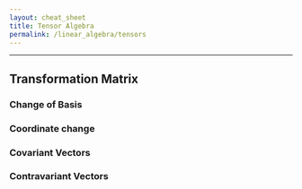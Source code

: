 ```yaml
---
layout: cheat_sheet
title: Tensor Algebra
permalink: /linear_algebra/tensors
---
```


_____________________________________________________________________________________________________________________________________


## Transformation Matrix

### Change of Basis


### Coordinate change


### Covariant Vectors


### Contravariant Vectors
